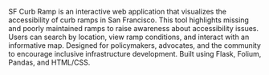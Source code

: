SF Curb Ramp is an interactive web application that visualizes the accessibility of curb ramps in San Francisco. This tool highlights missing and poorly maintained ramps to raise awareness about accessibility issues. Users can search by location, view ramp conditions, and interact with an informative map. Designed for policymakers, advocates, and the community to encourage inclusive infrastructure development. Built using Flask, Folium, Pandas, and HTML/CSS.
